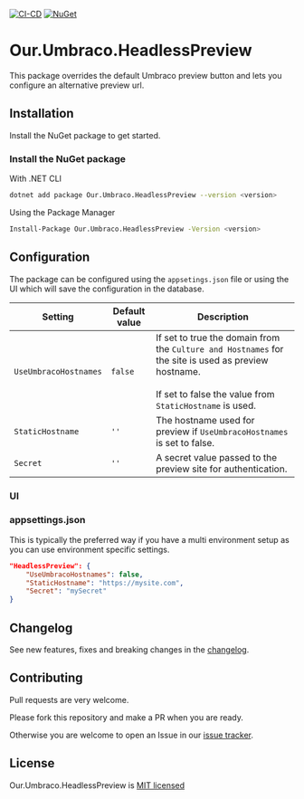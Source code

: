[![CI-CD](https://github.com/jesperweber/Our.Umbraco.HeadlessPreview/actions/workflows/ci-cd.yml/badge.svg?branch=main)](https://github.com/jesperweber/Our.Umbraco.HeadlessPreview/actions/workflows/ci-cd.yml) 
[![NuGet](https://img.shields.io/nuget/v/Our.Umbraco.HeadlessPreview)](https://www.nuget.org/packages/Our.Umbraco.HeadlessPreview) 

# Our.Umbraco.HeadlessPreview

This package overrides the default Umbraco preview button and lets you configure an alternative preview url.

## Installation

Install the NuGet package to get started.

### Install the NuGet package

With .NET CLI

```bash
dotnet add package Our.Umbraco.HeadlessPreview --version <version>
```

Using the Package Manager

```bash
Install-Package Our.Umbraco.HeadlessPreview -Version <version>
```

## Configuration

The package can be configured using the `appsetings.json` file or using the UI which will save the configuration in the database.


| Setting               | Default value     |  Description |
|----------             |-------------      |------ |
| `UseUmbracoHostnames` | `false`           | If set to true the domain from the `Culture and Hostnames` for the site is used as preview hostname.<br/><br/>If set to false the value from `StaticHostname` is used. |
| `StaticHostname`      | `''`                 | The hostname used for preview if `UseUmbracoHostnames` is set to false. |
| `Secret`              | `''`                 | A secret value passed to the preview site for authentication. |

### UI

### appsettings.json
This is typically the preferred way if you have a multi environment setup as you can use environment specific settings.

``` json
"HeadlessPreview": {
    "UseUmbracoHostnames": false,
    "StaticHostname": "https://mysite.com",
    "Secret": "mySecret"
}
```

## Changelog

See new features, fixes and breaking changes in the [changelog](./CHANGELOG.md).


## Contributing

Pull requests are very welcome.  

Please fork this repository and make a PR when you are ready.  

Otherwise you are welcome to open an Issue in our [issue tracker](https://github.com/jesperweber/Our.Umbraco.HeadlessPreview/issues).


## License

Our.Umbraco.HeadlessPreview is [MIT licensed](./LICENSE)
